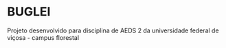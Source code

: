 # BUGLEI
Projeto desenvolvido para disciplina de AEDS 2 da universidade federal de viçosa - campus florestal
